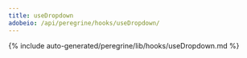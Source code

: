 ```yaml
---
title: useDropdown
adobeio: /api/peregrine/hooks/useDropdown/
---
```


<!--
The reference doc content is generated automatically from the source code.
To update this section, update the doc blocks in the source code
-->

{% include auto-generated/peregrine/lib/hooks/useDropdown.md %}
